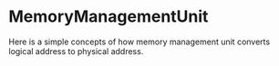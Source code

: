 # MemoryManagementUnit

Here is a simple concepts of how memory management unit converts logical address to physical address.

